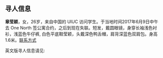 ## 寻人信息
**章莹颖**，女，26岁，来自中国的 UIUC 访问学生。于当地时间2017年6月9日中午去 One North 签公寓合约，之后到现在失联。短发，戴圆眼镜，身穿长袖浅色衬衫，浅蓝色牛仔裤, 白色平底鞋莹颖，头戴深色鸭舌帽，肩背深蓝色双肩包。身高1.6米。[联系方式](mweblib://14971720624495)

英文版寻人信息请见: 




